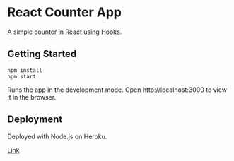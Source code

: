 # React Counter App

A simple counter in React using Hooks.


## Getting Started

```
npm install
npm start
```

Runs the app in the development mode.
Open http://localhost:3000 to view it in the browser.

## Deployment

Deployed with Node.js on Heroku.

[Link]()